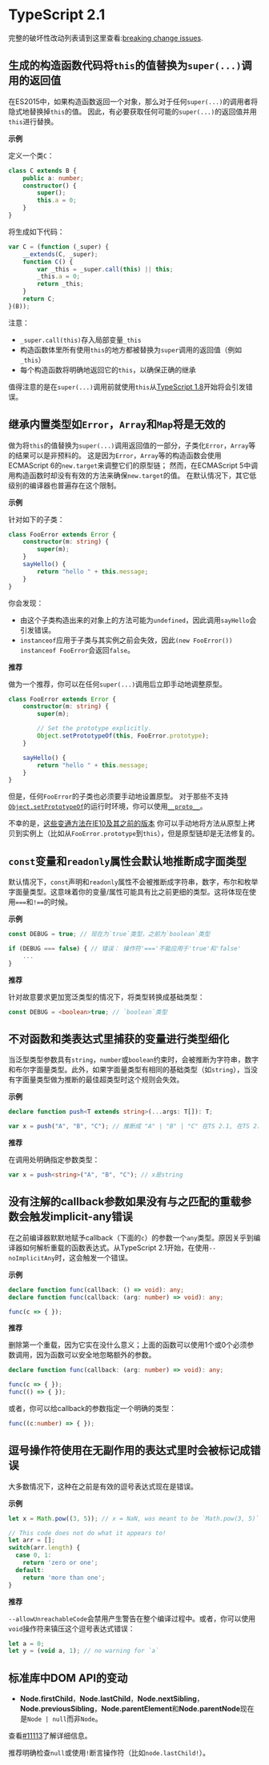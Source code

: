 # TypeScript 2.1

完整的破坏性改动列表请到这里查看:[breaking change issues](https://github.com/Microsoft/TypeScript/issues?q=is%3Aissue+milestone%3A%22TypeScript+2.1%22+label%3A%22Breaking+Change%22+is%3Aclosed).

## 生成的构造函数代码将`this`的值替换为`super(...)`调用的返回值

在ES2015中，如果构造函数返回一个对象，那么对于任何`super(...)`的调用者将隐式地替换掉`this`的值。
因此，有必要获取任何可能的`super(...)`的返回值并用`this`进行替换。

**示例**

定义一个类`C`：

```ts
class C extends B {
    public a: number;
    constructor() {
        super();
        this.a = 0;
    }
}
```

将生成如下代码：

```js
var C = (function (_super) {
    __extends(C, _super);
    function C() {
        var _this = _super.call(this) || this;
        _this.a = 0;
        return _this;
    }
    return C;
}(B));
```

注意：

* `_super.call(this)`存入局部变量`_this`
* 构造函数体里所有使用`this`的地方都被替换为`super`调用的返回值（例如`_this`）
* 每个构造函数将明确地返回它的`this`，以确保正确的继承

值得注意的是在`super(...)`调用前就使用`this`从[TypeScript 1.8](#disallow-this-accessing-before-super-call)开始将会引发错误。

## 继承内置类型如`Error`，`Array`和`Map`将是无效的

做为将`this`的值替换为`super(...)`调用返回值的一部分，子类化`Error`，`Array`等的结果可以是非预料的。
这是因为`Error`，`Array`等的构造函数会使用ECMAScript 6的`new.target`来调整它们的原型链；
然而，在ECMAScript 5中调用构造函数时却没有有效的方法来确保`new.target`的值。
在默认情况下，其它低级别的编译器也普遍存在这个限制。

**示例**

针对如下的子类：

```ts
class FooError extends Error {
    constructor(m: string) {
        super(m);
    }
    sayHello() {
        return "hello " + this.message;
    }
}
```

你会发现：

* 由这个子类构造出来的对象上的方法可能为`undefined`，因此调用`sayHello`会引发错误。
* `instanceof`应用于子类与其实例之前会失效，因此`(new FooError()) instanceof FooError`会返回`false`。

**推荐**

做为一个推荐，你可以在任何`super(...)`调用后立即手动地调整原型。

```ts
class FooError extends Error {
    constructor(m: string) {
        super(m);

        // Set the prototype explicitly.
        Object.setPrototypeOf(this, FooError.prototype);
    }

    sayHello() {
        return "hello " + this.message;
    }
}
```

但是，任何`FooError`的子类也必须要手动地设置原型。
对于那些不支持[`Object.setPrototypeOf`](https://developer.mozilla.org/en-US/docs/Web/JavaScript/Reference/Global_Objects/Object/setPrototypeOf)的运行时环境，你可以使用[`__proto__`](https://developer.mozilla.org/en-US/docs/Web/JavaScript/Reference/Global_Objects/Object/proto)。

不幸的是，[这些变通方法在IE10及其之前的版本](https://msdn.microsoft.com/en-us/library/s4esdbwz(v=vs.94).aspx)
你可以手动地将方法从原型上拷贝到实例上（比如从`FooError.prototype`到`this`），但是原型链却是无法修复的。

## `const`变量和`readonly`属性会默认地推断成字面类型

默认情况下，`const`声明和`readonly`属性不会被推断成字符串，数字，布尔和枚举字面量类型。这意味着你的变量/属性可能具有比之前更细的类型。这将体现在使用`===`和`!==`的时候。

**示例**

```ts
const DEBUG = true; // 现在为`true`类型，之前为`boolean`类型

if (DEBUG === false) { // 错误： 操作符'==='不能应用于'true'和'false'
    ...
}
```

**推荐**

针对故意要求更加宽泛类型的情况下，将类型转换成基础类型：

```ts
const DEBUG = <boolean>true; // `boolean`类型
```

## 不对函数和类表达式里捕获的变量进行类型细化

当泛型类型参数具有`string`，`number`或`boolean`约束时，会被推断为字符串，数字和布尔字面量类型。此外，如果字面量类型有相同的基础类型（如`string`），当没有字面量类型做为推断的最佳超类型时这个规则会失效。

**示例**

```ts
declare function push<T extends string>(...args: T[]): T;

var x = push("A", "B", "C"); // 推断成 "A" | "B" | "C" 在TS 2.1, 在TS 2.0里为 string
```

**推荐**

在调用处明确指定参数类型：

```ts
var x = push<string>("A", "B", "C"); // x是string
```

## 没有注解的callback参数如果没有与之匹配的重载参数会触发implicit-any错误

在之前编译器默默地赋予callback（下面的`c`）的参数一个`any`类型。原因关乎到编译器如何解析重载的函数表达式。从TypeScript 2.1开始，在使用`--noImplicitAny`时，这会触发一个错误。

**示例**

```ts
declare function func(callback: () => void): any;
declare function func(callback: (arg: number) => void): any;

func(c => { });
```

**推荐**

删除第一个重载，因为它实在没什么意义；上面的函数可以使用1个或0个必须参数调用，因为函数可以安全地忽略额外的参数。

```ts
declare function func(callback: (arg: number) => void): any;

func(c => { });
func(() => { });
```

或者，你可以给callback的参数指定一个明确的类型：

```ts
func((c:number) => { });
```

## 逗号操作符使用在无副作用的表达式里时会被标记成错误

大多数情况下，这种在之前是有效的逗号表达式现在是错误。

**示例**

```ts
let x = Math.pow((3, 5)); // x = NaN, was meant to be `Math.pow(3, 5)`

// This code does not do what it appears to!
let arr = [];
switch(arr.length) {
  case 0, 1:
    return 'zero or one';
  default:
    return 'more than one';
}
```

**推荐**

`--allowUnreachableCode`会禁用产生警告在整个编译过程中。或者，你可以使用`void`操作符来镇压这个逗号表达式错误：

```ts
let a = 0;
let y = (void a, 1); // no warning for `a`
```

## 标准库中DOM API的变动

* **Node.firstChild**，**Node.lastChild**，**Node.nextSibling**，**Node.previousSibling**，**Node.parentElement**和**Node.parentNode**现在是`Node | null`而非`Node`。

 查看[#11113](https://github.com/Microsoft/TypeScript/issues/11113)了解详细信息。

 推荐明确检查`null`或使用`!`断言操作符（比如`node.lastChild!`）。
